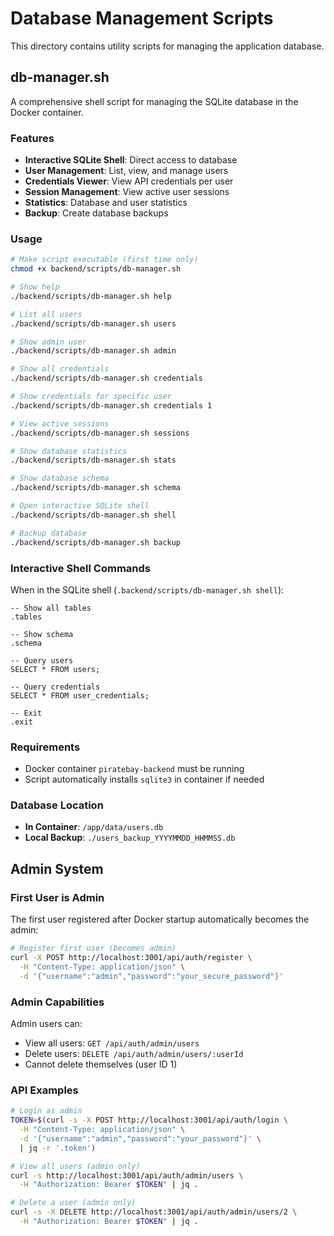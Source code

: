 # Database Management Scripts

This directory contains utility scripts for managing the application database.

## db-manager.sh

A comprehensive shell script for managing the SQLite database in the Docker container.

### Features

- **Interactive SQLite Shell**: Direct access to database
- **User Management**: List, view, and manage users
- **Credentials Viewer**: View API credentials per user
- **Session Management**: View active user sessions
- **Statistics**: Database and user statistics
- **Backup**: Create database backups

### Usage

```bash
# Make script executable (first time only)
chmod +x backend/scripts/db-manager.sh

# Show help
./backend/scripts/db-manager.sh help

# List all users
./backend/scripts/db-manager.sh users

# Show admin user
./backend/scripts/db-manager.sh admin

# Show all credentials
./backend/scripts/db-manager.sh credentials

# Show credentials for specific user
./backend/scripts/db-manager.sh credentials 1

# View active sessions
./backend/scripts/db-manager.sh sessions

# Show database statistics
./backend/scripts/db-manager.sh stats

# Show database schema
./backend/scripts/db-manager.sh schema

# Open interactive SQLite shell
./backend/scripts/db-manager.sh shell

# Backup database
./backend/scripts/db-manager.sh backup
```

### Interactive Shell Commands

When in the SQLite shell (`.backend/scripts/db-manager.sh shell`):

```text
-- Show all tables
.tables

-- Show schema
.schema

-- Query users
SELECT * FROM users;

-- Query credentials
SELECT * FROM user_credentials;

-- Exit
.exit
```

### Requirements

- Docker container `piratebay-backend` must be running
- Script automatically installs `sqlite3` in container if needed

### Database Location

- **In Container**: `/app/data/users.db`
- **Local Backup**: `./users_backup_YYYYMMDD_HHMMSS.db`

## Admin System

### First User is Admin

The first user registered after Docker startup automatically becomes the admin:

```bash
# Register first user (becomes admin)
curl -X POST http://localhost:3001/api/auth/register \
  -H "Content-Type: application/json" \
  -d '{"username":"admin","password":"your_secure_password"}'
```

### Admin Capabilities

Admin users can:

- View all users: `GET /api/auth/admin/users`
- Delete users: `DELETE /api/auth/admin/users/:userId`
- Cannot delete themselves (user ID 1)

### API Examples

```bash
# Login as admin
TOKEN=$(curl -s -X POST http://localhost:3001/api/auth/login \
  -H "Content-Type: application/json" \
  -d '{"username":"admin","password":"your_password"}' \
  | jq -r '.token')

# View all users (admin only)
curl -s http://localhost:3001/api/auth/admin/users \
  -H "Authorization: Bearer $TOKEN" | jq .

# Delete a user (admin only)
curl -s -X DELETE http://localhost:3001/api/auth/admin/users/2 \
  -H "Authorization: Bearer $TOKEN" | jq .
```
